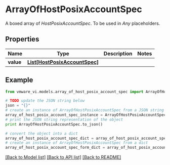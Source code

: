 # ArrayOfHostPosixAccountSpec

A boxed array of *HostPosixAccountSpec*. To be used in *Any* placeholders. 

## Properties
Name | Type | Description | Notes
------------ | ------------- | ------------- | -------------
**value** | [**List[HostPosixAccountSpec]**](HostPosixAccountSpec.md) |  | 

## Example

```python
from vmware_vi.models.array_of_host_posix_account_spec import ArrayOfHostPosixAccountSpec

# TODO update the JSON string below
json = "{}"
# create an instance of ArrayOfHostPosixAccountSpec from a JSON string
array_of_host_posix_account_spec_instance = ArrayOfHostPosixAccountSpec.from_json(json)
# print the JSON string representation of the object
print ArrayOfHostPosixAccountSpec.to_json()

# convert the object into a dict
array_of_host_posix_account_spec_dict = array_of_host_posix_account_spec_instance.to_dict()
# create an instance of ArrayOfHostPosixAccountSpec from a dict
array_of_host_posix_account_spec_form_dict = array_of_host_posix_account_spec.from_dict(array_of_host_posix_account_spec_dict)
```
[[Back to Model list]](../README.md#documentation-for-models) [[Back to API list]](../README.md#documentation-for-api-endpoints) [[Back to README]](../README.md)



